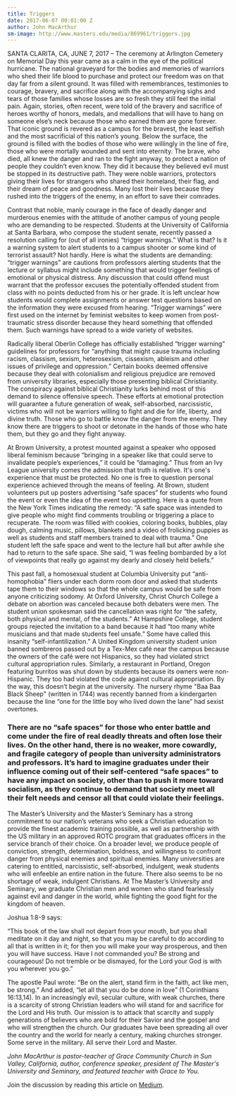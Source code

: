 ```yaml
---
title: Triggers
date: 2017-06-07 00:01:00 Z
author: John MacArthur
sm-image: http://www.masters.edu/media/869961/triggers.jpg
---
```


SANTA CLARITA, CA, JUNE 7, 2017 – The ceremony at Arlington Cemetery on Memorial Day this year came as a calm in the eye of the political hurricane. The national graveyard for the bodies and memories of warriors who shed their life blood to purchase and protect our freedom was on that day far from a silent ground. It was filled with remembrances, testimonies to courage, bravery, and sacrifice along with the accompanying sighs and tears of those families whose losses are so fresh they still feel the initial pain. Again, stories, often recent, were told of the bravery and sacrifice of heroes worthy of honors, medals, and medallions that will have to hang on someone else’s neck because those who earned them are gone forever. That iconic ground is revered as a campus for the bravest, the least selfish and the most sacrificial of this nation’s young. Below the surface, the ground is filled with the bodies of those who were willingly in the line of fire, those who were mortally wounded and sent into eternity. The brave, who died, all knew the danger and ran to the fight anyway, to protect a nation of people they couldn’t even know. They did it because they believed evil must be stopped in its destructive path. They were noble warriors, protectors giving their lives for strangers who shared their homeland, their flag, and their dream of peace and goodness. Many lost their lives because they rushed into the triggers of the enemy, in an effort to save their comrades.

Contrast that noble, manly courage in the face of deadly danger and murderous enemies with the attitude of another campus of young people who are demanding to be respected. Students at the University of California at Santa Barbara, who compose the student senate, recently passed a resolution calling for (out of all ironies) “trigger warnings.” What is that? Is it a warning system to alert students to a campus shooter or some kind of terrorist assault? Not hardly. Here is what the students are demanding: “trigger warnings” are cautions from professors alerting students that the lecture or syllabus might include something that would trigger feelings of emotional or physical distress. Any discussion that could offend must warrant that the professor excuses the potentially offended student from class with no points deducted from his or her grade. It is left unclear how students would complete assignments or answer test questions based on the information they were excused from hearing. “Trigger warnings” were first used on the internet by feminist websites to keep women from post-traumatic stress disorder because they heard something that offended them. Such warnings have spread to a wide variety of websites.

Radically liberal Oberlin College has officially established “trigger warning” guidelines for professors for “anything that might cause trauma including racism, classism, sexism, heterosexism, cissexism, ableism and other issues of privilege and oppression.” Certain books deemed offensive because they deal with colonialism and religious prejudice are removed from university libraries, especially those presenting biblical Christianity. The conspiracy against biblical Christianity lurks behind most of this demand to silence offensive speech. These efforts at emotional protection will guarantee a future generation of weak, self-absorbed, narcissistic, victims who will not be warriors willing to fight and die for life, liberty, and divine truth. Those who go to battle know the danger from the enemy. They know there are triggers to shoot or detonate in the hands of those who hate them, but they go and they fight anyway.

At Brown University, a protest mounted against a speaker who opposed liberal feminism because “bringing in a speaker like that could serve to invalidate people’s experiences,” it could be “damaging.” Thus from an Ivy League university comes the admission that truth is relative. It's one's experience that must be protected. No one is free to question personal experience achieved through the means of feeling. At Brown, student volunteers put up posters advertising “safe spaces” for students who found the event or even the idea of the event too upsetting. Here is a quote from the New York Times indicating the remedy: “A safe space was intended to give people who might find comments troubling or triggering a place to recuperate. The room was filled with cookies, coloring books, bubbles, play dough, calming music, pillows, blankets and a video of frolicking puppies as well as students and staff members trained to deal with trauma.” One student left the safe space and went to the lecture hall but after awhile she had to return to the safe space. She said, “I was feeling bombarded by a lot of viewpoints that really go against my dearly and closely held beliefs.”

This past fall, a homosexual student at Columbia University put “anti-homophobia” fliers under each dorm room door and asked that students tape them to their windows so that the whole campus would be safe from anyone criticizing sodomy. At Oxford University, Christ Church College a debate on abortion was canceled because both debaters were men. The student union spokesman said the cancellation was right for “the safety, both physical and mental, of the students.” At Hampshire College, student groups rejected the invitation to a band because it had “too many white musicians and that made students feel unsafe.” Some have called this insanity “self-infantilization.” A United Kingdom university student union banned sombreros passed out by a Tex-Mex café near the campus because the owners of the café were not Hispanics, so they had violated strict cultural appropriation rules. Similarly, a restaurant in Portland, Oregon featuring burritos was shut down by students because its owners were non-Hispanic. They too had violated the code against cultural appropriation. By the way, this doesn’t begin at the university. The nursery rhyme "Baa Baa Black Sheep" (written in 1744) was recently banned from a kindergarten because the line “one for the little boy who lived down the lane” had sexist overtones.

### There are no “safe spaces” for those who enter battle and come under the fire of real deadly threats and often lose their lives. On the other hand, there is no weaker, more cowardly, and fragile category of people than university administrators and professors. It’s hard to imagine graduates under their influence coming out of their self-centered “safe spaces” to have any impact on society, other than to push it more toward socialism, as they continue to demand that society meet all their felt needs and censor all that could violate their feelings.

The Master’s University and the Master’s Seminary has a strong commitment to our nation’s veterans who seek a Christian education to provide the finest academic training possible, as well as partnership with the US military in an approved ROTC program that graduates officers in the service branch of their choice. On a broader level, we produce people of conviction, strength, determination, boldness, and willingness to confront danger from physical enemies and spiritual enemies. Many universities are catering to entitled, narcissistic, self-absorbed, indulgent, weak students who will enfeeble an entire nation in the future. There also seems to be no shortage of weak, indulgent Christians. At The Master’s University and Seminary, we graduate Christian men and women who stand fearlessly against evil and danger in the world, while fighting the good fight for the kingdom of heaven.

Joshua 1:8-9 says:

“This book of the law shall not depart from your mouth, but you shall meditate on it day and night, so that you may be careful to do according to all that is written in it; for then you will make your way prosperous, and then you will have success. Have I not commanded you? Be strong and courageous! Do not tremble or be dismayed, for the Lord your God is with you wherever you go.”

The apostle Paul wrote: “Be on the alert, stand firm in the faith, act like men, be strong.” And added, “let all that you do be done in love” (1 Corinthians 16:13,14). In an increasingly evil, secular culture, with weak churches, there is a scarcity of strong Christian leaders who will stand for and sacrifice for the Lord and His truth. Our mission is to attack that scarcity and supply generations of believers who are bold for their Savior and the gospel and who will strengthen the church. Our graduates have been spreading all over the country and the world for nearly a century, making churches stronger. Some serve in the military. All serve their Lord and Master.

*John MacArthur is pastor-teacher of Grace Community Church in Sun Valley, California, author, conference speaker, president of The Master's University and Seminary, and featured teacher with Grace to You.*

Join the discussion by reading this article on [Medium](https://medium.com/the-masters-university/triggers-ff85c840aaf7).